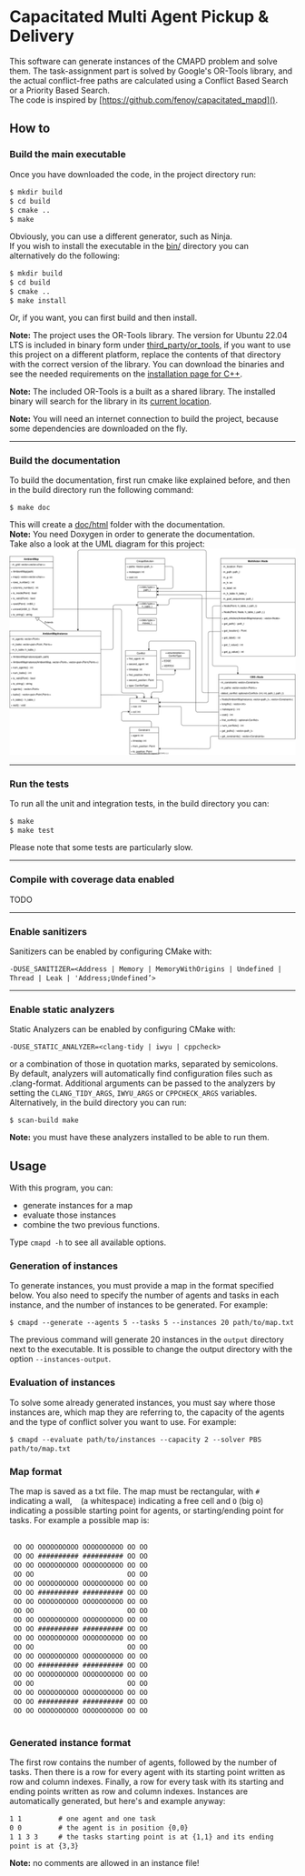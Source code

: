 # Capacitated Multi Agent Pickup & Delivery

This software can generate instances of the CMAPD problem and solve them.
The task-assignment part is solved by Google's OR-Tools library, and the actual conflict-free paths
are calculated using a Conflict Based Search or a Priority Based Search.  
The code is inspired by [https://github.com/fenoy/capacitated_mapd]().

## How to

### Build the main executable

Once you have downloaded the code, in the project directory run:

```
$ mkdir build
$ cd build
$ cmake ..
$ make
```

Obviously, you can use a different generator, such as Ninja.  
If you wish to install the executable in the [bin/]() directory you can alternatively do the following:

```
$ mkdir build
$ cd build
$ cmake ..
$ make install
```

Or, if you want, you can first build and then install.

**Note:** The project uses the OR-Tools library. The version for Ubuntu 22.04 LTS is included
in binary form under [third_party/or_tools](third_party/or_tools), if you want to use this project on a different
platform, replace the contents of that directory with the correct version of the library.
You can download the binaries and see the needed requirements on the
[installation page for C++](https://developers.google.com/optimization/install/cpp).

**Note:** The included OR-Tools is a built as a shared library. The installed binary will search for the library in
its [current location](third_party/or_tools/lib).

**Note:** You will need an internet connection to build the project, because some dependencies are downloaded
on the fly.

---

### Build the documentation

To build the documentation, first run cmake like explained before, and then in the build directory
run the following command:

```
$ make doc
```

This will create a [doc/html]() folder with the documentation.  
**Note:** You need Doxygen in order to generate the documentation.  
Take also a look at the UML diagram for this project:  
![UML SCHEMA](doc/cmapd_uml.drawio.svg)

---

### Run the tests

To run all the unit and integration tests, in the build directory you can:

```
$ make
$ make test
```

Please note that some tests are particularly slow.

---

### Compile with coverage data enabled

TODO

---

### Enable sanitizers

Sanitizers can be enabled by configuring CMake with:

```
-DUSE_SANITIZER=<Address | Memory | MemoryWithOrigins | Undefined | Thread | Leak | 'Address;Undefined’>
```

---

### Enable static analyzers

Static Analyzers can be enabled by configuring CMake with:

```
-DUSE_STATIC_ANALYZER=<clang-tidy | iwyu | cppcheck>
```

or a combination of those in quotation marks, separated by semicolons.  
By default, analyzers will automatically find configuration files such as .clang-format.
Additional arguments can be passed to the analyzers by setting the `CLANG_TIDY_ARGS`, `IWYU_ARGS`
or `CPPCHECK_ARGS` variables.  
Alternatively, in the build directory you can run:

```
$ scan-build make
```

**Note:** you must have these analyzers installed to be able to run them.

## Usage

With this program, you can:

- generate instances for a map
- evaluate those instances
- combine the two previous functions.

Type `cmapd -h` to see all available options.

### Generation of instances

To generate instances, you must provide a map in the format specified below. You also need to specify
the number of agents and tasks in each instance, and the number of instances to be generated. For example:

```
$ cmapd --generate --agents 5 --tasks 5 --instances 20 path/to/map.txt
```

The previous command will generate 20 instances in the `output` directory next to the executable. It is
possible to change the output directory with the option `--instances-output`.

### Evaluation of instances

To solve some already generated instances, you must say where those instances are, which map they are
referring to, the capacity of the agents and the type of conflict solver you want to use. For example:

```
$ cmapd --evaluate path/to/instances --capacity 2 --solver PBS path/to/map.txt
```

### Map format

The map is saved as a txt file. The map must be rectangular, with `#` indicating a wall, ` ` (a whitespace)
indicating a free cell and `O` (big o) indicating a possible starting point for agents, or starting/ending
point for tasks. For example a possible map is:

```
                                   
 OO OO OOOOOOOOOO OOOOOOOOOO OO OO 
 OO OO ########## ########## OO OO 
 OO OO OOOOOOOOOO OOOOOOOOOO OO OO 
 OO OO                       OO OO 
 OO OO OOOOOOOOOO OOOOOOOOOO OO OO 
 OO OO ########## ########## OO OO 
 OO OO OOOOOOOOOO OOOOOOOOOO OO OO 
 OO OO                       OO OO 
 OO OO OOOOOOOOOO OOOOOOOOOO OO OO 
 OO OO ########## ########## OO OO 
 OO OO OOOOOOOOOO OOOOOOOOOO OO OO 
 OO OO                       OO OO 
 OO OO OOOOOOOOOO OOOOOOOOOO OO OO 
 OO OO ########## ########## OO OO 
 OO OO OOOOOOOOOO OOOOOOOOOO OO OO 
 OO OO                       OO OO 
 OO OO OOOOOOOOOO OOOOOOOOOO OO OO 
 OO OO ########## ########## OO OO 
 OO OO OOOOOOOOOO OOOOOOOOOO OO OO 
                                   
```

### Generated instance format

The first row contains the number of agents, followed by the number of tasks.
Then there is a row for every agent with its starting point written as row and column indexes.
Finally, a row for every task with its starting and ending points written as row and column indexes.
Instances are automatically generated, but here's and example anyway:

```
1 1         # one agent and one task
0 0         # the agent is in position {0,0}
1 1 3 3     # the tasks starting point is at {1,1} and its ending point is at {3,3}
```

**Note:** no comments are allowed in an instance file!
